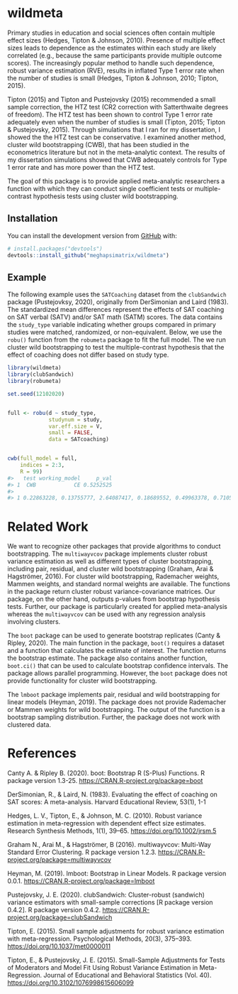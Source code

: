 
<!-- README.md is generated from README.Rmd. Please edit that file -->

# wildmeta

<!-- badges: start -->
<!-- badges: end -->

Primary studies in education and social sciences often contain multiple
effect sizes (Hedges, Tipton & Johnson, 2010). Presence of multiple
effect sizes leads to dependence as the estimates within each study are
likely correlated (e.g., because the same participants provide multiple
outcome scores). The increasingly popular method to handle such
dependence, robust variance estimation (RVE), results in inflated Type 1
error rate when the number of studies is small (Hedges, Tipton &
Johnson, 2010; Tipton, 2015).

Tipton (2015) and Tipton and Pustejovsky (2015) recommended a small
sample correction, the HTZ test (CR2 correction with Satterthwaite
degrees of freedom). The HTZ test has been shown to control Type 1 error
rate adequately even when the number of studies is small (Tipton, 2015;
Tipton & Pustejovsky, 2015). Through simulations that I ran for my
dissertation, I showed the the HTZ test can be conservative. I examined
another method, cluster wild bootstrapping (CWB), that has been studied
in the econometrics literature but not in the meta-analytic context. The
results of my dissertation simulations showed that CWB adequately
controls for Type 1 error rate and has more power than the HTZ test.

The goal of this package is to provide applied meta-analytic researchers
a function with which they can conduct single coefficient tests or
multiple-contrast hypothesis tests using cluster wild bootstrapping.

## Installation

You can install the development version from
[GitHub](https://github.com/) with:

``` r
# install.packages("devtools")
devtools::install_github("meghapsimatrix/wildmeta")
```

## Example

The following example uses the `SATCoaching` dataset from the
`clubSandwich` package (Pustejovksy, 2020), originally from DerSimonian
and Laird (1983). The standardized mean differences represent the
effects of SAT coaching on SAT verbal (SATV) and/or SAT math (SATM)
scores. The data contains the `study_type` variable indicating whether
groups compared in primary studies were matched, randomized, or
non-equivalent. Below, we use the `robu()` function from the `robumeta`
package to fit the full model. The we run cluster wild bootstrapping to
test the multiple-contrast hypothesis that the effect of coaching does
not differ based on study type.

``` r
library(wildmeta)
library(clubSandwich)
library(robumeta)

set.seed(12102020)


full <- robu(d ~ study_type,
             studynum = study,
             var.eff.size = V,
             small = FALSE,
             data = SATcoaching)


cwb(full_model = full,
    indices = 2:3,
    R = 99)
#>   test working_model     p_val
#> 1  CWB            CE 0.5252525
#>                                                                                                                                                                                                                                                                                                                                                                                                                                                                                                                                                                                                                                                                                                                                                                                                                                                                                                                                                                                                                                                                                                                                                                                                                                 data
#> 1 0.22863228, 0.13755777, 2.64087417, 0.18689552, 0.49963378, 0.71058282, 5.31290884, 5.54883243, 0.08164397, 0.71299038, 1.41893115, 1.37862321, 2.88319324, 0.20776536, 0.92085103, 2.46258905, 0.42688882, 1.65040593, 0.16793914, 0.36057311, 0.30580921, 2.10151464, 1.50768085, 0.63606900, 1.47704329, 0.01779652, 0.40321165, 0.61241492, 0.64319286, 0.56601766, 1.65598009, 0.40885110, 1.58376663, 1.84767951, 1.48587044, 0.50871317, 3.14110626, 1.25332355, 1.04294169, 0.07302695, 0.02535013, 0.13825696, 4.67609758, 0.05131970, 1.53069042, 1.72563102, 0.79204688, 0.04306586, 0.22158408, 4.84852200, 4.24340012, 1.50874825, 0.63851216, 1.83146738, 0.14005002, 0.23590387, 2.13008469, 0.77675930, 0.26747100, 0.68711400, 0.52857014, 3.30759904, 1.25475433, 0.15957752, 2.57873179, 0.83717477, 0.26854859, 0.04612052, 0.23126869, 0.20883892, 0.77200585, 1.29439561, 0.15466512, 1.26987033, 0.49652006, 5.64131939, 3.52993485, 2.02995561, 1.03987437, 2.50155770, 0.49929644, 0.22416879, 2.91943974, 0.15437753, 3.61217573, 0.53343871, 2.99561251, 0.32296307, 2.25466355, 0.14481443, 0.19671636, 0.45700715, 1.56756878, 0.23023245, 1.05863130, 0.11652668, 0.95194227, 0.52485875, 0.98264764
```

# Related Work

We want to recognize other packages that provide algorithms to conduct
bootstrapping. The `multiwayvcov` package implements cluster robust
variance estimation as well as different types of cluster bootstrapping,
including pair, residual, and cluster wild bootstrapping (Graham, Arai &
Hagströmer, 2016). For cluster wild bootstrapping, Rademacher weights,
Mammen weights, and standard normal weights are available. The functions
in the package return cluster robust variance-covariance matrices. Our
package, on the other hand, outputs p-values from bootstrap hypothesis
tests. Further, our package is particularly created for applied
meta-analysis whereas the `multiwayvcov` can be used with any regression
analysis involving clusters.

The `boot` package can be used to generate bootstrap replicates (Canty &
Ripley, 2020). The main function in the package, `boot()` requires a
dataset and a function that calculates the estimate of interest. The
function returns the bootstrap estimate. The package also contains
another function, `boot.ci()` that can be used to calculate bootstrap
confidence intervals. The package allows parallel programming. However,
the `boot` package does not provide functionality for cluster wild
bootstrapping.

The `lmboot` package implements pair, residual and wild bootstrapping
for linear models (Heyman, 2019). The package does not provide
Rademacher or Mammen weights for wild bootstrapping. The output of the
function is a bootstrap sampling distribution. Further, the package does
not work with clustered data.

# References

Canty A. & Ripley B. (2020). boot: Bootstrap R (S-Plus) Functions. R
package version 1.3-25. <https://CRAN.R-project.org/package=boot>

DerSimonian, R., & Laird, N. (1983). Evaluating the effect of coaching
on SAT scores: A meta-analysis. Harvard Educational Review, 53(1), 1-1

Hedges, L. V., Tipton, E., & Johnson, M. C. (2010). Robust variance
estimation in meta-regression with dependent effect size estimates.
Research Synthesis Methods, 1(1), 39–65.
<https://doi.org/10.1002/jrsm.5>

Graham N., Arai M., & Hagströmer, B (2016). multiwayvcov: Multi-Way
Standard Error Clustering. R package version 1.2.3.
<https://CRAN.R-project.org/package=multiwayvcov>

Heyman, M. (2019). lmboot: Bootstrap in Linear Models. R package version
0.0.1. <https://CRAN.R-project.org/package=lmboot>

Pustejovsky, J. E. (2020). clubSandwich: Cluster-robust (sandwich)
variance estimators with small-sample corrections \[R package version
0.4.2\]. R package version 0.4.2.
<https://CRAN.R-project.org/package=clubSandwich>

Tipton, E. (2015). Small sample adjustments for robust variance
estimation with meta-regression. Psychological Methods, 20(3), 375–393.
<https://doi.org/10.1037/met0000011>

Tipton, E., & Pustejovsky, J. E. (2015). Small-Sample Adjustments for
Tests of Moderators and Model Fit Using Robust Variance Estimation in
Meta-Regression. Journal of Educational and Behavioral Statistics (Vol.
40). <https://doi.org/10.3102/1076998615606099>
